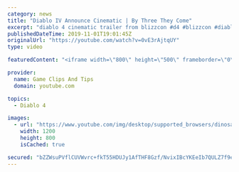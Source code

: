 ```yaml
---
category: news
title: "Diablo IV Announce Cinematic | By Three They Come"
excerpt: "diablo 4 cinematic trailer from blizzcon #d4 #blizzcon #diablo."
publishedDateTime: 2019-11-01T19:01:45Z
originalUrl: "https://youtube.com/watch?v=0vE3rAjtqUY"
type: video

featuredContent: "<iframe width=\"800\" height=\"500\" frameborder=\"0\" src=\"https://www.youtube.com/embed/0vE3rAjtqUY\" allow=\"accelerometer; autoplay; encrypted-media; gyroscope; picture-in-picture\" allowfullscreen></iframe>"

provider:
  name: Game Clips And Tips
  domain: youtube.com

topics:
  - Diablo 4

images:
  - url: "https://www.youtube.com/img/desktop/supported_browsers/dinosaur.png"
    width: 1200
    height: 800
    isCached: true

secured: "bZZWsuPVflCUVWvrc+fkT55HDUJy1AfTHF8Gzf/NvixIBcYKEeIb7QULZ7f9eFgyj8OwC9HoYAPio35khGBYRoS/PtxOBnJw81VCdIQmn9j0DYudimyI2Vc5g8UTAGofCz8lQQKry4kzyajAGMa4GjWL8cZuCB40iB2VDZ0I6Et4fM2nUJrQfJCVRqbEr+D1X+HHNYJB6TaYZWWap/EJbOZfr9ZaxpfxReg4MkdXFh30srx3AFexdqHslp894IDw1BHveXvCuoal66eYDRM73ML41ROMhkH2MEUZHEaNn2tC3X6hAZP35Zk1KtiR2GJw0g3os+qr/XDQjE7aTk1EeISQjN1tsbjtqu/2EJz2eKs5hyUezaUiADhGIHBv3+Lv6iLrBp8Bh6lXceLMH6iMYw==;RCTliNmf5i6AkfSZ4BYZVA=="
---
```


